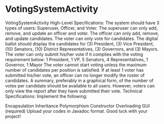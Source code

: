 # VotingSystemActivity

VotingSystemActivity
High-Level Specifications:
The system should have 3 types of users: Superuser, Officer, and Voter.
The superuser can only add, remove, and update an officer and voter.
The officer can only add, remove, and update candidates.
The voter can only vote for candidates.
The digital ballot should display the candidates for (3) President, (3) Vice President, (10) Senators, (10) District Representatives, (3) Governors, and (3) Mayors.
The voter can only submit his/her vote if it complies with the voting requirement below:
1 President, 1 VP, 5 Senators, 4 Representatives, 1 Governor, 1 Mayor
The voter cannot start voting unless the maximum number of candidates per position is satisfied.
If at least 1 voter has submitted his/her vote, an officer can no longer modify the roster of candidates.
A summary, preferably in a graphical form, of the number of votes per candidate should be available to all users.
However, voters can only view the report after they have submitted their vote.
Technical Specifications:
Implement the following:

Encapsulation
Inheritance
Polymorphism
Constructor Overloading
GUI (required)
Upload your codes in Javadoc format.
Good luck with your project!